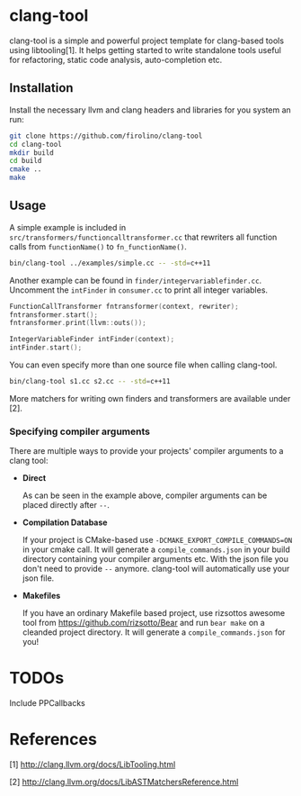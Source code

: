# clang-tool
clang-tool is a simple and powerful project template for clang-based tools using libtooling[1]. It helps getting started to write standalone tools useful for refactoring, static code analysis, auto-completion etc.

## Installation
Install the necessary llvm and clang headers and libraries for you system an run:

```bash
git clone https://github.com/firolino/clang-tool
cd clang-tool
mkdir build
cd build
cmake ..
make
```

## Usage
A simple example is included in ```src/transformers/functioncalltransformer.cc``` that rewriters all function calls from ```functionName()``` to ```fn_functionName()```.

```bash
bin/clang-tool ../examples/simple.cc -- -std=c++11
```

Another example can be found in ```finder/integervariablefinder.cc```. Uncomment the ```intFinder``` in ```consumer.cc``` to print all integer variables.

```cpp
FunctionCallTransformer fntransformer(context, rewriter);
fntransformer.start();
fntransformer.print(llvm::outs());

IntegerVariableFinder intFinder(context);
intFinder.start();
```

You can even specify more than one source file when calling clang-tool.
```bash
bin/clang-tool s1.cc s2.cc -- -std=c++11
```
More matchers for writing own finders and transformers are available under [2].

### Specifying compiler arguments
There are multiple ways to provide your projects' compiler arguments to a clang tool:

* **Direct**

  As can be seen in the example above, compiler arguments can be placed directly after ```--```.

* **Compilation Database**

  If your project is CMake-based use ```-DCMAKE_EXPORT_COMPILE_COMMANDS=ON``` in your cmake call. It will generate a ```compile_commands.json``` in your build directory containing your compiler arguments etc. With the json file you don't need to provide ```--``` anymore. clang-tool will automatically use your json file.

* **Makefiles**

  If you have an ordinary Makefile based project, use rizsottos awesome tool from https://github.com/rizsotto/Bear and run ```bear make``` on a cleanded project directory. It will generate a ```compile_commands.json``` for you!

# TODOs
Include PPCallbacks

# References
[1] http://clang.llvm.org/docs/LibTooling.html

[2] http://clang.llvm.org/docs/LibASTMatchersReference.html
